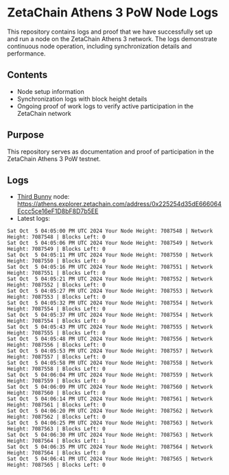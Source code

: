 # ZetaChain Athens 3 PoW Node Logs
This repository contains logs and proof that we have successfully set up and run a node on the ZetaChain Athens 3 network. The logs demonstrate continuous node operation, including synchronization details and performance.

## Contents
- Node setup information
- Synchronization logs with block height details
- Ongoing proof of work logs to verify active participation in the ZetaChain network

## Purpose
This repository serves as documentation and proof of participation in the ZetaChain Athens 3 PoW testnet.

## Logs

- [Third Bunny](https://thirdbunny.xyz/) node: https://athens.explorer.zetachain.com/address/0x225254d35dE666064Eccc5ce16eF1D8bF8D7b5EE
- Latest logs:
```
Sat Oct  5 04:05:00 PM UTC 2024 Your Node Height: 7087548 | Network Height: 7087548 | Blocks Left: 0
Sat Oct  5 04:05:06 PM UTC 2024 Your Node Height: 7087549 | Network Height: 7087549 | Blocks Left: 0
Sat Oct  5 04:05:11 PM UTC 2024 Your Node Height: 7087550 | Network Height: 7087550 | Blocks Left: 0
Sat Oct  5 04:05:16 PM UTC 2024 Your Node Height: 7087551 | Network Height: 7087551 | Blocks Left: 0
Sat Oct  5 04:05:21 PM UTC 2024 Your Node Height: 7087552 | Network Height: 7087552 | Blocks Left: 0
Sat Oct  5 04:05:27 PM UTC 2024 Your Node Height: 7087553 | Network Height: 7087553 | Blocks Left: 0
Sat Oct  5 04:05:32 PM UTC 2024 Your Node Height: 7087554 | Network Height: 7087554 | Blocks Left: 0
Sat Oct  5 04:05:37 PM UTC 2024 Your Node Height: 7087554 | Network Height: 7087554 | Blocks Left: 0
Sat Oct  5 04:05:43 PM UTC 2024 Your Node Height: 7087555 | Network Height: 7087555 | Blocks Left: 0
Sat Oct  5 04:05:48 PM UTC 2024 Your Node Height: 7087556 | Network Height: 7087556 | Blocks Left: 0
Sat Oct  5 04:05:53 PM UTC 2024 Your Node Height: 7087557 | Network Height: 7087557 | Blocks Left: 0
Sat Oct  5 04:05:58 PM UTC 2024 Your Node Height: 7087558 | Network Height: 7087558 | Blocks Left: 0
Sat Oct  5 04:06:04 PM UTC 2024 Your Node Height: 7087559 | Network Height: 7087559 | Blocks Left: 0
Sat Oct  5 04:06:09 PM UTC 2024 Your Node Height: 7087560 | Network Height: 7087560 | Blocks Left: 0
Sat Oct  5 04:06:14 PM UTC 2024 Your Node Height: 7087561 | Network Height: 7087561 | Blocks Left: 0
Sat Oct  5 04:06:20 PM UTC 2024 Your Node Height: 7087562 | Network Height: 7087562 | Blocks Left: 0
Sat Oct  5 04:06:25 PM UTC 2024 Your Node Height: 7087563 | Network Height: 7087563 | Blocks Left: 0
Sat Oct  5 04:06:30 PM UTC 2024 Your Node Height: 7087563 | Network Height: 7087564 | Blocks Left: 1
Sat Oct  5 04:06:35 PM UTC 2024 Your Node Height: 7087564 | Network Height: 7087564 | Blocks Left: 0
Sat Oct  5 04:06:41 PM UTC 2024 Your Node Height: 7087565 | Network Height: 7087565 | Blocks Left: 0
```
